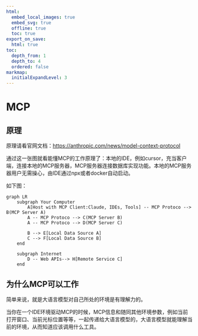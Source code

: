 ```yaml
---
html:
  embed_local_images: true
  embed_svg: true
  offline: true
  toc: true
export_on_save:
  html: true
toc:
  depth_from: 1
  depth_to: 4
  ordered: false
markmap:  
  initialExpandLevel: 3
---
```


# MCP

## 原理

原理请看官网文档：https://anthropic.com/news/model-context-protocol

通过这一张图就看能懂MCP的工作原理了：本地的IDE，例如cursor，充当客户端，连接本地的MCP服务器，MCP服务器连接数据库实现功能。本地的MCP服务器用户无需操心，由IDE通过npx或者docker自动启动。

如下图：

```mermaid
graph LR
    subgraph Your Computer
        A[Host with MCP Client:Claude, IDEs, Tools] -- MCP Protoco --> B(MCP Server A)
        A -- MCP Protoco --> C(MCP Server B)
        A -- MCP Protoco --> D(MCP Server C)

        B --> E[Local Data Source A]
        C --> F[Local Data Source B]
    end

    subgraph Internet
        D -- Web APIs--> H[Remote Service C]
    end
```

## 为什么MCP可以工作

简单来说，就是大语言模型对自己所处的环境是有理解力的。

当你在一个IDE环境驱动MCP的时候，MCP信息和随同其他环境参数，例如当前打开窗口、当前光标位置等等，一起传递给大语言模型的，大语言模型就能理解当前的环境，从而知道应该调用什么工具。


<script type="module">
  import mermaid from 'https://cdn.jsdelivr.net/npm/mermaid@11/dist/mermaid.esm.min.mjs';
</script>